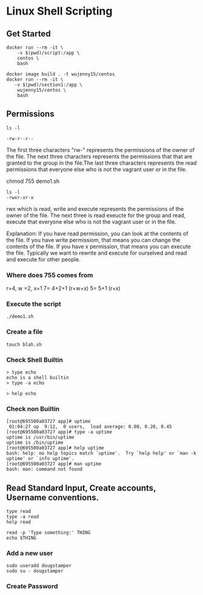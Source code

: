 # Linux Shell Scripting

## Get Started
```
docker run --rm -it \
    -v $(pwd)/script:/app \
    centos \
    bash

docker image build . -t wujenny15/centos 
docker run --rm -it \
   -v $(pwd)/section1:/app \
    wujenny15/centos \
    bash
```

## Permissions
```
ls -l

-rw-r--r--
```
The first three characters "rw-" represents the permissions of the owner of the file. The next three characters represents the permissions that that are granted to the group in the file.The last three characters represents the read permissions that everyone else who is not the vagrant user or in the file. 

chmod 755 demo1.sh

```
ls -l
-rwxr-xr-x 
```
rwx which is read, write and execute represents the permissions of the owner of the file. The next three is read exeucte for the group and read, execute that everyone else who is not the vagrant user or in the file.

Explanation: If you have read permission, you can look at the contents of the file. If you have write permissiom, that means you can change the contents of the file. If you have x permission, that means you can execute the file. Typically we want to rewrite and execute for ourselved and read and execute for other people.

### Where does 755 comes from
r=4, w =2, x=1
7= 4+2+1 (r+w+x)
5= 5+1 (r+x)

### Execute the script
```
./demo1.sh
```

### Create a file
```
touch blah.sh
```

### Check Shell Builtin
```
> type echo
echo is a shell builtin
> type -a echo

> help echo
```

### Check non Builtin
```
[root@695500a03727 app]# uptime
 01:04:27 up  9:12,  0 users,  load average: 0.08, 0.20, 0.45
[root@695500a03727 app]# type -a uptime
uptime is /usr/bin/uptime
uptime is /bin/uptime
[root@695500a03727 app]# help uptime
bash: help: no help topics match `uptime'.  Try `help help' or `man -k uptime' or `info uptime'.
[root@695500a03727 app]# man uptime
bash: man: command not found

```

## Read Standard Input, Create accounts, Username conventions.
```
type read
type -a read
help read
```

```
read -p 'Type something:' THING
echo $THING
```

### Add a new user
```
sudo useradd dougstamper
sudo su - dougstamper
```


### Create Password
